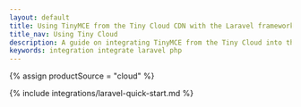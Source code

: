 ```yaml
---
layout: default
title: Using TinyMCE from the Tiny Cloud CDN with the Laravel framework
title_nav: Using Tiny Cloud
description: A guide on integrating TinyMCE from the Tiny Cloud into the Laravel framework.
keywords: integration integrate laravel php
---
```


{% assign productSource = "cloud" %}

{% include integrations/laravel-quick-start.md %}
